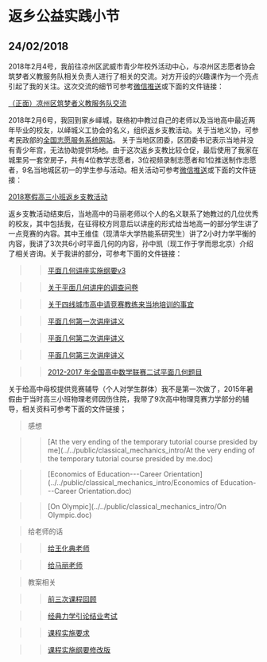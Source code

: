 # 返乡公益实践小节

## 24/02/2018 

2018年2月4号，我前往凉州区武威市青少年校外活动中心，与凉州区志愿者协会筑梦者义教服务队相关负责人进行了相关的交流。对方开设的兴趣课作为一个亮点引起了我的关注。这次交流的细节可参考[微信推送](https://mp.weixin.qq.com/s/6DWJqTAsOY_SAryrwF-QAg)或下面的文件链接：

[（正面）凉州区筑梦者义教服务队交流](（正面）凉州区筑梦者义教服务队交流.docx)

2018年2月6号，我回到家乡峄城，联络初中教过自己的老师以及当地高中最近两年毕业的校友，以峄城义工协会的名义，组织返乡支教活动。关于当地义协，可参考民政部的[全国志愿服务系统网站](http://sd.chinavolunteer.cn/app/org/view.php?id=83878329)。
关于当地区团委，区团委书记表示当地并没有青少年宫，无法协助提供场地。由于这次返乡支教比较仓促，最后使用了我家在城里另一套空房子，共有4位教学志愿者，3位视频录制志愿者和1位推送制作志愿者，9名当地城区初一的学生参与活动。相关活动可参考[微信推送](https://mp.weixin.qq.com/s/4gIzz5SY0C5cfXyPrW26Bg)或下面的文件链接：

[2018寒假高三小班返乡支教活动]((内部)2018寒假高三小班返乡支教活动v9.docx)

返乡支教活动结束后，当地高中的马丽老师以个人的名义联系了她教过的几位优秀的校友，其中包括我，在征得校方同意后以讲座的形式给当地高一的部分学生讲了一点竞赛的内容。其中王维佳（现清华大学热能系研究生）讲了2小时力学平衡的内容，我讲了3次共6小时平面几何的内容，孙中凯（现工作于学而思北京）介绍了相关咨询。关于我讲的部分，可参考下面的文件链接：

> 

> > [平面几何讲座实施纲要v3](平面几何讲座实施纲要v3.docx)

> > [关于平面几何讲座的调查问卷](关于平面几何讲座的调查问卷.docx)

> > [关于四线城市高中请竞赛教练来当地培训的事宜](关于四线城市高中请竞赛教练来当地培训的事宜.docx)

> > [平面几何第一次讲座讲义](http://media.leidenschaft/cn/doc/first.pdf)

> > [平面几何第二次讲座讲义](http://media.leidenschaft/cn/doc/second_v2.pdf)

> > [平面几何第三次讲座讲义](http://media.leidenschaft/cn/doc/third.pdf)

> > [2012-2017 年全国高中数学联赛二试平面几何题目](http://media.leidenschaft/cn/doc/1217P.pdf)

关于给高中母校提供竞赛辅导（个人对学生群体）我不是第一次做了，2015年暑假由于当时高三小班物理老师因伤住院，我带了9次高中物理竞赛力学部分的辅导，相关资料可参考下面的文件链接；

> 感想

> > [At the very ending of the temporary tutorial course presided by me](../../public/classical_mechanics_intro/At the very ending of the temporary tutorial course presided by me.doc)

> > [Economics of Education---Career Orientation](../../public/classical_mechanics_intro/Economics of Education---Career Orientation.doc)

> > [On Olympic](../../public/classical_mechanics_intro/On Olympic.doc)


> 给老师的话

> > [给王化典老师](../../public/classical_mechanics_intro/致王化典尊师.doc)

> > [给马丽老师](../../public/classical_mechanics_intro/致马莉尊师.doc)

> 教案相关

> > [前三次课程回顾](../../public/classical_mechanics_intro/前三次课程回顾.doc)

> > [经典力学引论结业考试](../../public/classical_mechanics_intro/经典力学引论结业考试.doc)

> > [课程实施要求](../../public/classical_mechanics_intro/课程实施要求.doc)

> > [课程实施纲要修改版](../../public/classical_mechanics_intro/课程实施纲要修改版.doc)



